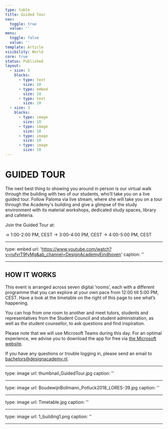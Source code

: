 ```yaml
---
type: table
title: Guided Tour
nav:
  toggle: true
  value: ''
menu:
  toggle: false
  value: ''
template: Article
visibility: World
core: true
status: Published
layout:
  - size: 5
    blocks:
      - type: text
        size: 10
      - type: embed
        size: 10
      - type: text
        size: 10
  - size: 3
    blocks:
      - type: image
        size: 10
      - type: image
        size: 10
      - type: image
        size: 10
      - type: image
        size: 10
---
```


# GUIDED TOUR

The next best thing to showing you around in person is our virtual walk through the building with two of our students, who’ll take you on a live guided tour. Follow Paloma via live stream, where she will take you on a tour through the Academy's building and give a glimpse of the study environment with its material workshops, dedicated study spaces, library and cafeteria. 

Join the Guided Tour at: 

→ 1:00-2:00 PM, CEST
→ 3:00-4:00 PM, CEST
→ 4:00-5:00 PM, CEST

---

type: embed
url: 'https://www.youtube.com/watch?v=rufvrT9fyMg&ab_channel=DesignAcademyEindhoven'
caption: ''

---

## HOW IT WORKS

This event is arranged across seven digital ‘rooms’, each with a different programme that you can explore at your own pace from 12:00 till 5:00 PM, CEST. Have a look at the timetable on the right of this page to see what’s happening.

You can hop from one room to another and meet tutors, students and representatives from the Student Council and student administration, as well as the student counsellor, to ask questions and find inspiration.

Please note that we will use Microsoft Teams during this day. For an optimal experience, we advise you to download the app for free via [the Microsoft website](https://www.microsoft.com/nl-nl/microsoft-365/microsoft-teams/download-app).

If you have any questions or trouble logging in, please send an email to <bachelors@designacademy.nl>.

---

type: image
url: thumbnail_GuidedTour.jpg
caption: ''

---

type: image
url: BoudewijnBollmann_Potluck2018_LORES-39.jpg
caption: ''

---

type: image
url: Timetable.jpg
caption: ''

---

type: image
url: 1_building1.png
caption: ''

---
